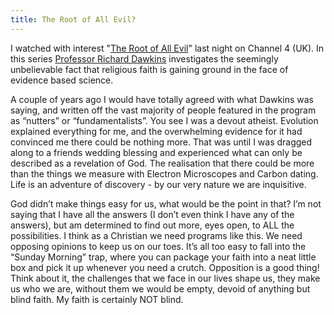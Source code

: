 ```yaml
---
title: The Root of All Evil?
---
```

I watched with interest "[The Root of All Evil](http://www.channel4.com/culture/microsites/C/can_you_believe_it/debates/rootofevil.html "channel4.com")" last night on Channel 4 (UK). In this series [Professor Richard Dawkins](http://www.simonyi.ox.ac.uk/dawkins/index.shtml "who is Richard Dawkins?") investigates the seemingly unbelievable fact that religious faith is gaining ground in the face of evidence based science. 

A couple of years ago I would have totally agreed with what Dawkins was saying, and written off the vast majority of people featured in the program as “nutters” or “fundamentalists”. You see I was a devout atheist. Evolution explained everything for me, and the overwhelming evidence for it had convinced me there could be nothing more. That was until I was dragged along to a friends wedding blessing and experienced what can only be described as a revelation of God. The realisation that there could be more than the things we measure with Electron Microscopes and Carbon dating. Life is an adventure of discovery - by our very nature we are inquisitive. 

God didn’t make things easy for us, what would be the point in that? I’m not saying that I have all the answers (I don’t even think I have any of the answers), but am determined to find out more, eyes open, to ALL the possibilities. I think as a Christian we need programs like this. We need opposing opinions to keep us on our toes. It’s all too easy to fall into the “Sunday Morning” trap, where you can package your faith into a neat little box and pick it up whenever you need a crutch. Opposition is a good thing! Think about it, the challenges that we face in our lives shape us, they make us who we are, without them we would be empty, devoid of anything but blind faith. My faith is certainly NOT blind.